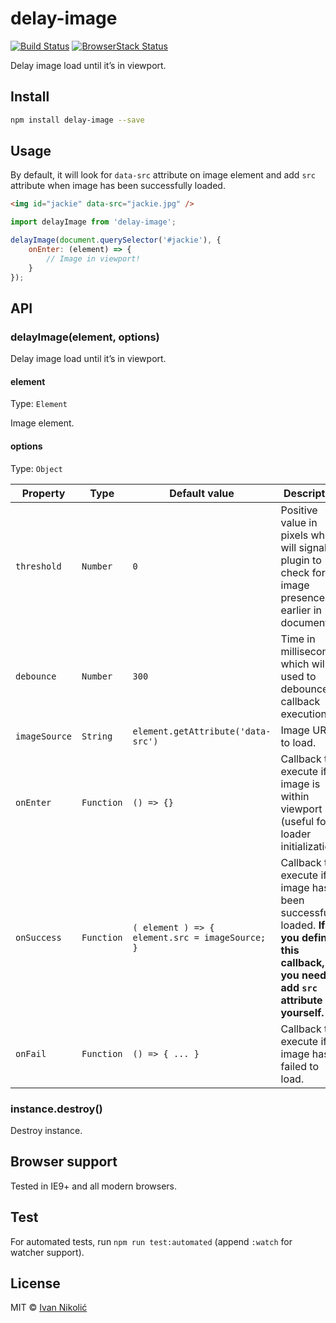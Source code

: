 # delay-image

[![Build Status][ci-img]][ci]
[![BrowserStack Status][browserstack-img]][browserstack]

Delay image load until it’s in viewport.

## Install

```sh
npm install delay-image --save
```

## Usage

By default, it will look for `data-src` attribute on image element and add `src`
attribute when image has been successfully loaded.

```html
<img id="jackie" data-src="jackie.jpg" />
```

```js
import delayImage from 'delay-image';

delayImage(document.querySelector('#jackie'), {
	onEnter: (element) => {
		// Image in viewport!
	}
});
```

## API

### delayImage(element, options)

Delay image load until it’s in viewport.

#### element

Type: `Element`

Image element.

#### options

Type: `Object`

| Property      | Type       | Default value                                   | Description                                                                                                                           |
| ------------- | ---------- | ----------------------------------------------- | ------------------------------------------------------------------------------------------------------------------------------------- |
| `threshold`   | `Number`   | `0`                                             | Positive value in pixels which will signal plugin to check for image presence earlier in document.                                    |
| `debounce`    | `Number`   | `300`                                           | Time in milliseconds which will be used to debounce callback execution.                                                               |
| `imageSource` | `String`   | `element.getAttribute('data-src')`              | Image URL to load.                                                                                                                    |
| `onEnter`     | `Function` | `() => {}`                                      | Callback to execute if image is within viewport (useful for loader initialization).                                                   |
| `onSuccess`   | `Function` | `( element ) => { element.src = imageSource; }` | Callback to execute if image has been successfully loaded. **If you define this callback, you need to add `src` attribute yourself.** |
| `onFail`      | `Function` | `() => { ... }`                                 | Callback to execute if image has failed to load.                                                                                      |

### instance.destroy()

Destroy instance.

## Browser support

Tested in IE9+ and all modern browsers.

## Test

For automated tests, run `npm run test:automated` (append `:watch` for watcher
support).

## License

MIT © [Ivan Nikolić](http://ivannikolic.com)

<!-- prettier-ignore-start -->

[ci]: https://travis-ci.com/niksy/delay-image
[ci-img]: https://travis-ci.com/niksy/delay-image.svg?branch=master
[browserstack]: https://www.browserstack.com/
[browserstack-img]: https://www.browserstack.com/automate/badge.svg?badge_key=Mko4TDFSTXgxUVpsTTF0TGozMWVzLzV5clB3ZXQxZm1yc1NYdE5KdG5BVT0tLWdJRy9DQktNSmozSjlsSXE0RjkvTGc9PQ==--589d59d7ed51a7d2bf3f198127c7ef149a2ad1a2

<!-- prettier-ignore-end -->
